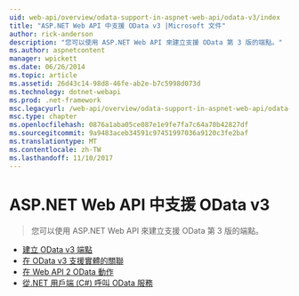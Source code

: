 ```yaml
---
uid: web-api/overview/odata-support-in-aspnet-web-api/odata-v3/index
title: "ASP.NET Web API 中支援 OData v3 |Microsoft 文件"
author: rick-anderson
description: "您可以使用 ASP.NET Web API 來建立支援 OData 第 3 版的端點。"
ms.author: aspnetcontent
manager: wpickett
ms.date: 06/26/2014
ms.topic: article
ms.assetid: 26d43c14-98d8-46fe-ab2e-b7c5998d073d
ms.technology: dotnet-webapi
ms.prod: .net-framework
msc.legacyurl: /web-api/overview/odata-support-in-aspnet-web-api/odata-v3
msc.type: chapter
ms.openlocfilehash: 0876a1aba05ce087e1e9fe7fa7c64a70b42827df
ms.sourcegitcommit: 9a9483aceb34591c97451997036a9120c3fe2baf
ms.translationtype: MT
ms.contentlocale: zh-TW
ms.lasthandoff: 11/10/2017
---
```

<a name="supporting-odata-v3-in-aspnet-web-api"></a>ASP.NET Web API 中支援 OData v3
====================
> 您可以使用 ASP.NET Web API 來建立支援 OData 第 3 版的端點。


- [建立 OData v3 端點](creating-an-odata-endpoint.md)
- [在 OData v3 支援實體的關聯](working-with-entity-relations.md)
- [在 Web API 2 OData 動作](odata-actions.md)
- [從.NET 用戶端 (C#) 呼叫 OData 服務](calling-an-odata-service-from-a-net-client.md)
